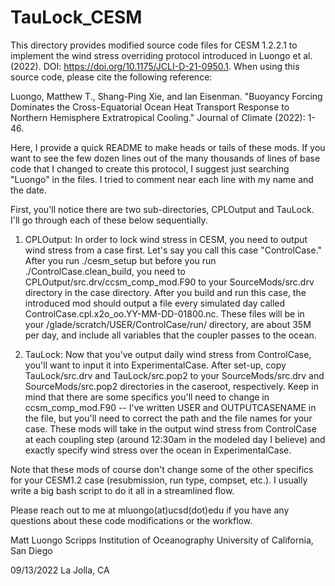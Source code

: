 # TauLock_CESM

This directory provides modified source code files for CESM 1.2.2.1 to implement the wind stress overriding protocol introduced in Luongo et al. (2022). DOI: https://doi.org/10.1175/JCLI-D-21-0950.1. When using this source code, please cite the following reference:

Luongo, Matthew T., Shang-Ping Xie, and Ian Eisenman. "Buoyancy Forcing Dominates the Cross-Equatorial Ocean Heat Transport Response to Northern Hemisphere Extratropical Cooling." Journal of Climate (2022): 1-46.

Here, I provide a quick README to make heads or tails of these mods. If you want to see the few dozen lines out of the many thousands of lines of base code that I changed to create this protocol, I suggest just searching "Luongo" in the files. I tried to comment near each line with my name and the date. 

First, you'll notice there are two sub-directories, CPLOutput and TauLock. I'll go through each of these below sequentially. 

1. CPLOutput: In order to lock wind stress in CESM, you need to output wind stress from a case first. Let's say you call this case "ControlCase." After you run ./cesm_setup but before you run ./ControlCase.clean_build, you need to CPLOutput/src.drv/ccsm_comp_mod.F90 to your SourceMods/src.drv directory in the case directory. After you build and run this case, the introduced mod should output a file every simulated day called ControlCase.cpl.x2o_oo.YY-MM-DD-01800.nc. These files will be in your /glade/scratch/USER/ControlCase/run/ directory, are about 35M per day, and include all variables that the coupler passes to the ocean. 

2. TauLock: Now that you've output daily wind stress from ControlCase, you'll want to input it into ExperimentalCase. After set-up, copy TauLock/src.drv and TauLock/src.pop2 to your SourceMods/src.drv and SourceMods/src.pop2 directories in the caseroot, respectively. Keep in mind that there are some specifics you'll need to change in ccsm_comp_mod.F90 -- I've written USER and OUTPUTCASENAME in the file, but you'll need to correct the path and the file names for your case. These mods will take in the output wind stress from ControlCase at each coupling step (around 12:30am in the modeled day I believe) and exactly specify wind stress over the ocean in ExperimentalCase. 

Note that these mods of course don't change some of the other specifics for your CESM1.2 case (resubmission, run type, compset, etc.). I usually write a big bash script to do it all in a streamlined flow.

Please reach out to me at mluongo(at)ucsd(dot)edu if you have any questions about these code modifications or the workflow.

Matt Luongo
Scripps Institution of Oceanography
University of California, San Diego

09/13/2022
La Jolla, CA 

